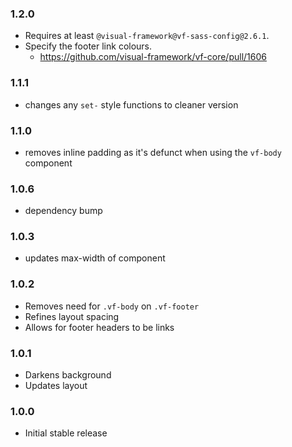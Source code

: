 ### 1.2.0

* Requires at least `@visual-framework@vf-sass-config@2.6.1`.
* Specify the footer link colours.
  * https://github.com/visual-framework/vf-core/pull/1606

### 1.1.1

* changes any `set-` style functions to cleaner version

### 1.1.0

* removes inline padding as it's defunct when using the `vf-body` component

### 1.0.6

* dependency bump

### 1.0.3

* updates max-width of component

### 1.0.2

* Removes need for `.vf-body` on `.vf-footer`
* Refines layout spacing
* Allows for footer headers to be links

### 1.0.1

* Darkens background
* Updates layout

### 1.0.0

* Initial stable release
